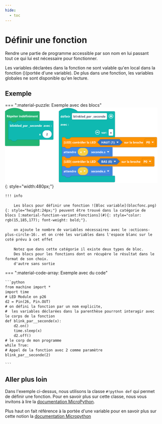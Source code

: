 ```yaml
---
hide:
  - toc
---
```


# Définir une fonction

Rendre une partie de programme accessible par son nom en lui passant tout ce qui lui est nécessaire pour fonctionner.

Les variables déclarées dans la fonction ne sont valable qu'en local dans la fonction ()(portée d'une variable).
De plus dans une fonction, les variables globales ne sont disponible qu'en lecture.



## Exemple

=== ":material-puzzle: Exemple avec des blocs"
    ![Blocs définir une fonction](fonc.png){: style="width:480px;"}



    !!! info

        Les blocs pour définir une fonction ![Bloc variable](blocfonc.png){: style="height:24px;"} peuvent être trouvé dans la catégorie de blocs [:material-function-variant:Fonctions](#){: style="color: rgb(15,185,177); font-weight: bold;"}. 

        on ajoute le nombre de variables nécessaires avec le :octicons-plus-circle-16:. et on créé les variables dans l'espace blanc sur le coté prévu à cet effet 

        Notez que dans cette catégorie il existe deux types de bloc.
        Des blocs pour les fonctions dont on récupère le résultat dans le format de son choix.
        d'autre sans sortie

=== ":material-code-array: Exemple avec du code"

    ```python
    from machine import *
    import time
    # LED Module on p26
    d2 = Pin(26, Pin.OUT)
    # on défini la fonction par un nom explicite,
    #  les variables déclarées dans la parenthèse pourront interagir avec le corps de la fonction
    def blink_par__seconde(x):
        d2.on()
        time.sleep(x)
        d2.off()
    # le corp de mon programme 
    while True:
    # Appel de la fonction avec 2 comme paramètre    
    blink_par__seconde(2)

    ```

## Aller plus loin

Dans l'exemple ci-dessus, nous utilisons la classe `#!python def` qui permet de définir une fonction. Pour en savoir plus sur cette classe, nous vous invitons à lire la [documentation MicroPython](https://www.micropython.fr/reference/02.mots_cles/def/).

Plus haut on fait référence à la portée d'une variable pour en savoir plus sur cette notion la [documentation Micropython](https://www.micropython.fr/reference/02.mots_cles/global/#portee-de-la-variable-definition)
